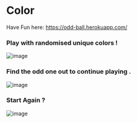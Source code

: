 # Color

 Have Fun here: https://odd-ball.herokuapp.com/


### Play with randomised unique colors !
![image](https://user-images.githubusercontent.com/89393555/139523955-a0a21218-d856-4ad2-aad7-83753cf47554.png)

### Find the odd one out to continue playing .
![image](https://user-images.githubusercontent.com/89393555/139523954-7ca33b32-e564-4ee7-b077-570028991185.png)

### Start Again  ?
![image](https://user-images.githubusercontent.com/89393555/139523949-c72288c5-695b-43df-b945-4f16940b0f6b.png)
